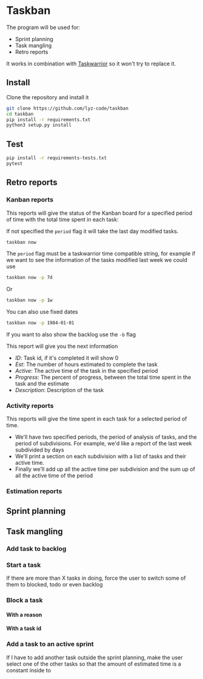 # Taskban

The program will be used for:
* Sprint planning
* Task mangling
* Retro reports

It works in combination with [Taskwarrior](taskwarrior.org) so it won't try to
replace it.

## Install

Clone the repository and install it

```bash
git clone https://github.com/lyz-code/taskban
cd taskban
pip install -r requirements.txt
python3 setup.py install
```

## Test

```bash
pip install -r requirements-tests.txt
pytest
```

## Retro reports

### Kanban reports

This reports will give the status of the Kanban board for a specified period of
time with the total time spent in each task:

If not specified the `period` flag it will take the last day modified tasks.

```bash
taskban now
```

The `period` flag must be a taskwarrior time compatible string, for example if
we want to see the information of the tasks modified last week we could use

```bash
taskban now -p 7d
```

Or

```bash
taskban now -p 1w
```

You can also use fixed dates

```bash
taskban now -p 1984-01-01
```

If you want to also show the backlog use the `-b` flag

This report will give you the next information
* *ID*: Task id, if it's completed it will show 0
* *Est*: The number of hours estimated to complete the task
* *Active*: The active time of the task in the specified period
* *Progress*: The percent of progress, between the total time spent in the task
  and the estimate
* *Description*: Description of the task

### Activity reports

This reports will give the time spent in each task for a selected period of
time.

* We'll have two specified periods, the period of analysis of tasks, and the
  period of subdivisions. For example, we'd like a report of the last week
  subdivided by days
* We'll print a section on each subdivision with a list of tasks and their
  active time.
* Finally we'll add up all the active time per subdivision and the sum up of all
  the active time of the period

### Estimation reports


## Sprint planning

## Task mangling

### Add task to backlog

### Start a task

If there are more than X tasks in doing, force the user to switch some of them
to blocked, todo or even backlog

### Block a task

#### With a reason
#### With a task id

### Add a task to an active sprint

If I have to add another task outside the sprint planning, make the user select
one of the other tasks so that the amount of estimated time is a constant
inside to
